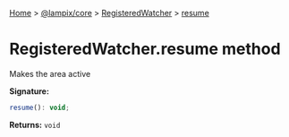 [Home](./index) &gt; [@lampix/core](./core.md) &gt; [RegisteredWatcher](./core.registeredwatcher.md) &gt; [resume](./core.registeredwatcher.resume.md)

# RegisteredWatcher.resume method

Makes the area active

**Signature:**
```javascript
resume(): void;
```
**Returns:** `void`

